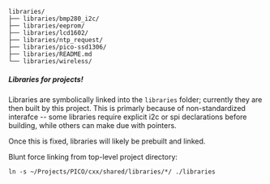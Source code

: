 ```
libraries/
├── libraries/bmp280_i2c/
├── libraries/eeprom/
├── libraries/lcd1602/
├── libraries/ntp_request/
├── libraries/pico-ssd1306/
├── libraries/README.md
└── libraries/wireless/
```


##### Libraries for projects!
Libraries are symbolically linked into the `libraries` folder; currently they are then built by this project. This
is primarly because of non-standardized interafce -- some libraries require explicit i2c or spi declarations before building,
while others can make due with pointers.

Once this is fixed, libraries will likely be prebuilt and linked.

Blunt force linking from top-level project directory: 
```
ln -s ~/Projects/PICO/cxx/shared/libraries/*/ ./libraries
```

